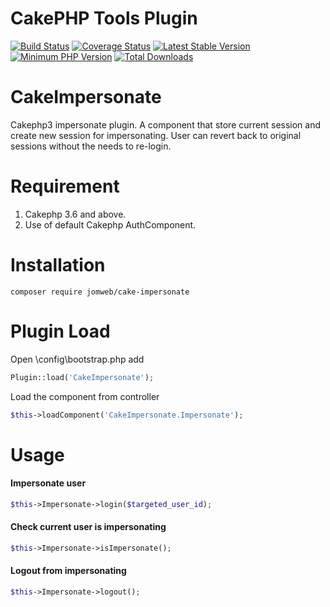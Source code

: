 # CakePHP Tools Plugin
[![Build Status](https://api.travis-ci.org/jomweb/cake-impersonate.svg?branch=master)](https://travis-ci.org/jomweb/cake-impersonate)
[![Coverage Status](https://codecov.io/gh/jomweb/cake-impersonate/branch/master/graph/badge.svg)](https://codecov.io/gh/jomweb/cake-impersonate)
[![Latest Stable Version](https://poser.pugx.org/jomweb/cake-impersonate/v/stable.svg)](https://packagist.org/packages/jomweb/cake-impersonate)
[![Minimum PHP Version](http://img.shields.io/badge/php-%3E%3D%205.6-8892BF.svg)](https://php.net/)
[![Total Downloads](https://poser.pugx.org/jomweb/cake-impersonate/d/total.svg)](https://packagist.org/packages/jomweb/cake-impersonate)

# CakeImpersonate
Cakephp3 impersonate plugin. A component that store current session and create new session for impersonating. User can revert back to original sessions without the needs to re-login.

# Requirement
1. Cakephp 3.6 and above.
2. Use of default Cakephp AuthComponent.

# Installation
`
composer require jomweb/cake-impersonate
`

# Plugin Load
Open \config\bootstrap.php add
```php
Plugin::load('CakeImpersonate');
```

Load the component from controller
```php
$this->loadComponent('CakeImpersonate.Impersonate'); 
```

# Usage
#### Impersonate user
```php
$this->Impersonate->login($targeted_user_id);
```

#### Check current user is impersonating
```php
$this->Impersonate->isImpersonate();
```

#### Logout from impersonating
```php
$this->Impersonate->logout();
```
